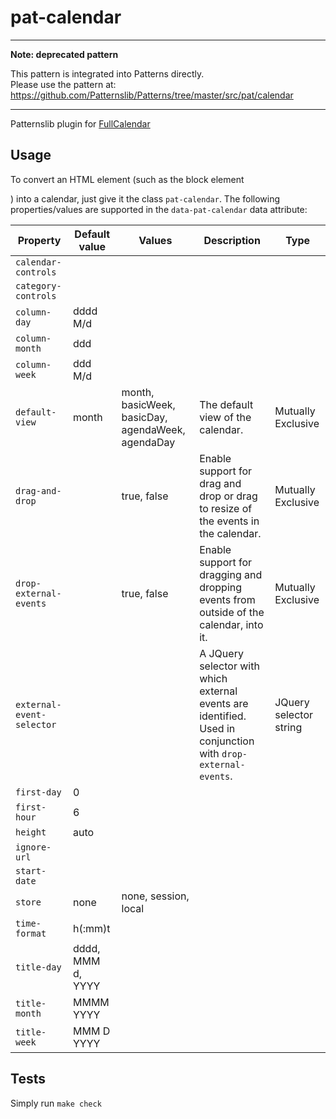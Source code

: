 pat-calendar
============

---

**Note: deprecated pattern**

This pattern is integrated into Patterns directly.<br>
Please use the pattern at: https://github.com/Patternslib/Patterns/tree/master/src/pat/calendar

---


Patternslib plugin for [FullCalendar](http://arshaw.com/fullcalendar)

Usage
-----

To convert an HTML element (such as the block element <div>) into a calendar, just give it the class `pat-calendar`.
The following properties/values are supported in the `data-pat-calendar` data attribute:

| Property                  | Default value     | Values        | Description       | Type          |
| -----                     | --------          | --------      | -------           | -----------   |
| `calendar-controls`       |                   |               |                   |               |
| `category-controls`       |   			    |               |                   |               |
| `column-day`              | dddd M/d			|               |                   |               |
| `column-month`            | ddd			    |               |                   |               |                
| `column-week`             | ddd M/d			|               |                   |               | 
| `default-view`            | month			    | month, basicWeek, basicDay, agendaWeek, agendaDay | The default view of the calendar.                     | Mutually Exclusive |
| `drag-and-drop`           | 			        | true, false   | Enable support for drag and drop or drag to resize of the events in the calendar.         | Mutually Exclusive |
| `drop-external-events`    | 			        | true, false   | Enable support for dragging and dropping events from outside of the calendar, into it.    | Mutually Exclusive |
| `external-event-selector` | 			        |               | A JQuery selector with which external events are identified. Used in conjunction with `drop-external-events`. | JQuery selector string|
| `first-day`               | 0			        |               |                   |               |
| `first-hour`              | 6			        |               |                   |               |
| `height`                  | auto			    |               |                   |               |
| `ignore-url`              | 			        |               |                   |               |
| `start-date`              | 			        |               |                   |               |
| `store`                   | none			    | none, session, local|             |               |
| `time-format`             | h(:mm)t			|               |                   |               |
| `title-day`               | dddd, MMM d, YYYY	|               |                   |               |
| `title-month`             | MMMM YYYY			|               |                   |               |
| `title-week`              | MMM D YYYY		|               |                   |               |

Tests
-----

Simply run `make check`
